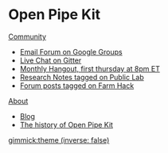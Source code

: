 # Open Pipe Kit 

[Community]()

  * [Email Forum on Google Groups](https://groups.google.com/forum/#!forum/open-pipe-kit)
  * [Live Chat on Gitter](https://gitter.im/openpipekit/openpipekit)
  * [Monthly Hangout, first thursday at 8pm ET](https://plus.google.com/hangouts/_/rjsteinert.com/open-pipe-kit)
  * [Research Notes tagged on Public Lab](https://publiclab.org/tag/open-pipe-kit)
  * [Forum posts tagged on Farm Hack]()


[About]()

  * [Blog](blog.md)
  * [The history of Open Pipe Kit](history.md)

[gimmick:theme (inverse: false)](flatly)


